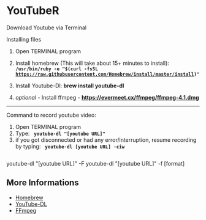 # YouTubeR
Download Youtube via Terminal  

Installing files
1. Open TERMINAL program 
2. Install homebrew (This will take about 15+ minutes to install): <code><strong> /usr/bin/ruby -e "$(curl -fsSL https://raw.githubusercontent.com/Homebrew/install/master/install)" </strong></code>

3. Install Youtube-Dl: <strong> brew install youtube-dl </strong> 

4. *optional* - Install ffmpeg - <strong> https://evermeet.cx/ffmpeg/ffmpeg-4.1.dmg </strong>

----------------------------------------------------------------------------------------------------------
Command to record youtube video:
1. Open TERMINAL program
2. Type: <code><strong> youtube-dl "[youtube URL]" </strong></code>
3. if you got disconnected or had any error/interruption, resume recording by typing: <code><strong> youtube-dl [youtube URL] -ciw <youtube link> </strong></code>

youtube-dl "[youtube URL]" -F 
youtube-dl "[youtube URL]" -f [format]

## More Informations  
- [Homebrew](https://brew.sh/)
- [YouTube-DL](https://rg3.github.io/youtube-dl/)  
- [FFmpeg](https://www.ffmpeg.org/)
